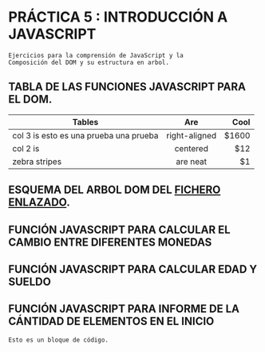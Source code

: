 # PRÁCTICA 5 : INTRODUCCIÓN A JAVASCRIPT
    Ejercicios para la comprensión de JavaScript y la 
    Composición del DOM y su estructura en arbol.

## TABLA DE LAS FUNCIONES JAVASCRIPT PARA EL DOM. 
| Tables        | Are           | Cool  |
| ------------- |:-------------:| -----:|
| col 3 is esto es una prueba una prueba     | right-aligned | $1600 |
| col 2 is      | centered      |   $12 |
| zebra stripes | are neat      |    $1 | 

## ESQUEMA DEL ARBOL DOM DEL [FICHERO ENLAZADO]().

## FUNCIÓN JAVASCRIPT PARA CALCULAR EL CAMBIO ENTRE DIFERENTES MONEDAS

## FUNCIÓN JAVASCRIPT PARA CALCULAR EDAD Y SUELDO

## FUNCIÓN JAVASCRIPT PARA INFORME DE LA CÁNTIDAD DE ELEMENTOS EN EL INICIO

```
Esto es un bloque de código.
```

